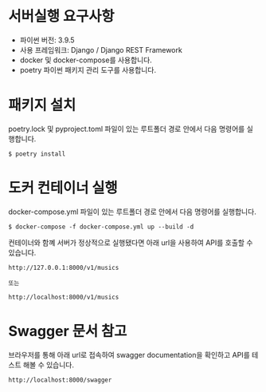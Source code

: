 # 서버실행 요구사항
- 파이썬 버전: 3.9.5
- 사용 프레임워크: Django / Django REST Framework
- docker 및 docker-compose를 사용합니다.
- poetry 파이썬 패키지 관리 도구를 사용합니다.
  
  
# 패키지 설치
poetry.lock 및 pyproject.toml 파일이 있는 루트폴더 경로 안에서 다음 명령어를 실행합니다.
```
$ poetry install
```
  
  
# 도커 컨테이너 실행
docker-compose.yml 파일이 있는 루트폴더 경로 안에서 다음 명령어를 실행합니다.
```
$ docker-compose -f docker-compose.yml up --build -d
```

컨테이너와 함꼐 서버가 정상적으로 실행됐다면 아래 url을 사용하여 API를 호출할 수 있습니다.
```
http://127.0.0.1:8000/v1/musics

또는

http://localhost:8000/v1/musics
```

# Swagger 문서 참고
브라우저를 통해 아래 url로 접속하여 swagger documentation을 확인하고 API를 테스트 해볼 수 있습니다.
```
http://localhost:8000/swagger
```